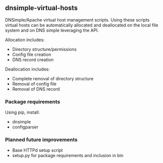 ## dnsimple-virtual-hosts
DNSimple/Apache virtual host management scripts. Using these scripts virtual hosts can be automatically allocated and deallocated on the local file system and on DNS simple leveraging the API.

Allocation includes:
* Directory structure/permissions
* Config file creation
* DNS record creation

Deallocation includes:
* Complete removal of directory structure
* Removal of config file
* Removal of DNS record

### Package requirements
Using pip, install:
* dnsimple
* configparser

### Planned future improvements
* Base HTTPd setup script
* setup.py for package requirements and inclusion in bin

